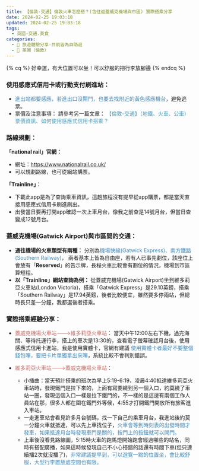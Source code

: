 ```yaml
---
title: 【倫敦-交通】倫敦火車怎麼搭？(含往返蓋威克機場與市區) 實際搭乘分享
date: 2024-02-25 19:03:18
updated: 2024-02-25 19:03:18
tags:
  - 英國-交通.美食
categories: 
  - 🌴 旅遊體驗分享-目前皆為自助遊
  - 🥥 英國（倫敦） 
---
```

{% cq %} 好幸運，有大位置可以坐！可以舒服的把行李放腳邊 {% endcq %}

### 使用感應式信用卡或行動支付刷進站：
+ <font color=#4287B5>進出站都要感應，若進出口沒閘門，也要去找附近的黃色感應機台</font>，避免逃票。
+ 票價及注意事項：
請參考另一篇文章： <font color=#4599B6>【倫敦-交通】（地鐵、火車、公車）票價資訊、如何使用感應式信用卡搭乘？</font>
<!-- more -->

### 路線規劃：
**「national rail」官網：**
+ 網址：https://www.nationalrail.co.uk/
+ 可以規劃路線，也可從網站購票。

**「Trainline」：**
+ 下載此app是為了查詢乘車資訊，這趟旅程沒有提早從app購票，都是當天直接用感應式信用卡刷進刷出。
+ 出發當日要再打開app確認一次上車月台，像我之前查是14號月台，但當日查變成12號月台。

### 蓋威克機場(Gatwick Airport)與市區間的交通：
+ **通往機場的火車類型有兩種：**
分別為<font color=#4287B5>機場快線(Gatwick Express)、南方鐵路(Southern Railway)</font>， 兩者基本上皆為自由座，若有人已事先劃位，該座位上會放有「**Reserved**」的告示牌，長程火車比較會有劃位的情況，機場到市區算短程。
+ **以「Trainline」網站查詢為例：**
從蓋威克機場(Gatwick Airport)坐到維多莉亞火車站(London Victoria)，搭乘「Gatwick Express」是29.10英鎊，搭乘「Southern Railway」是17.94英鎊，後者比較便宜，雖然要多停兩站，但總時長只差一分鐘，我都選後者搭乘。

### 實際搭乘經驗分享：
+  <font color=#c36d67>蓋威克機場火車站--->維多莉亞火車站</font>：
當天中午12:00左右下機，過完海關、等待托運行李，搭上的車次是13:30的，查看電子螢幕確認月台後，使用感應式信用卡進站，我是使用實體卡，官網有建議 <font color=#4287B5>使用實體卡者最好不要整個錢包嗶，要把卡片單獨拿出來嗶</font>，系統比較不會判別錯誤。

+  <font color=#c36d67>維多莉亞火車站--->蓋威克機場火車站</font>：
   +	小插曲：當天預計搭乘的班次為早上5:19-6:19，凌晨4:40抵達維多莉亞火車站時，發現鐵門是拉下來的，上面有寫要繞到另一個入口，約莫繞了車站一圈，發現這個入口一樣是拉下鐵門的，不一樣的是這邊有兩個工作人員站在那，很多人都在圍在鐵門外等候，4:55才打開鐵門開放所有旅客進入車站。
   +	一走進車站會看見許多月台號碼，找一下自己的乘車月台，我進站後約莫一分鐘火車就抵達，可以先上車找位子，<font color=#4287B5>火車會等到時刻表的出發時間才發車，如果抵達月台時發現車門是關的，按門上的按鈕就可以開門。</font>
   + 上車後沒看見路線圖，5:15時火車的跑馬燈開始跑會經過哪些的站名，同時有搭配廣播，如果這時候發現自己不小心搭錯的話還有時間下車(但只連續播2次就沒播了)，<font color=#4287B5>非常建議提早到，可以選寬一點的位置坐，會比較舒服，大型行李置放處空間也有限。</font>

